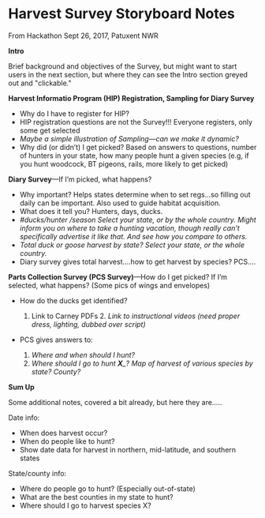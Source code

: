 # Harvest Survey Storyboard Notes
From Hackathon Sept 26, 2017, Patuxent NWR

**Intro**

Brief background and objectives of the Survey, but might want to start users in the next section, but where they can see the Intro section greyed out and "clickable."

**Harvest Informatio Program (HIP) Registration, Sampling for Diary Survey**
  + Why do I have to register for HIP?
  + HIP registration questions are not the Survey!!!  Everyone registers, only some get selected 
  + *Maybe a simple illustration of Sampling—can we make it dynamic?*
  + Why did (or didn’t) I get picked? Based on answers to questions, number of hunters in your 	state, how many people hunt a given species (e.g, if you hunt woodcock, BT pigeons, rails, more 	likely to get picked)
  
  
**Diary Survey**—If I’m picked, what happens?
  + Why important?  Helps states determine when to set regs…so filling out daily can be important. Also used to guide habitat acquisition.
  + What does it tell you?  Hunters, days, ducks.
  + *#ducks/hunter /season   Select your state, or by the whole country. Might inform you on where 	to take a hunting vacation, though really can’t specifically advertise it like that.  And see how 	you compare to others.*
  + *Total duck or goose harvest by state?  Select your state, or the whole country.*
  + Diary survey gives total harvest….how to get harvest by species? PCS….
  
  
**Parts Collection Survey (PCS Survey)**—How do I get picked?  If I’m selected, what happens? (Some pics of wings and envelopes)
  + How do the ducks get identified?
	  1. Link to Carney PDFs
		2. *Link to instructional videos (need proper dress, lighting, dubbed over script)*
 
  + PCS gives answers to:
    1. *Where and when should I hunt?*
    2. *Where should I go to hunt __X___?  Map of harvest of various species by state? County?*
    
    
**Sum Up**

Some additional notes, covered a bit already, but here they are…..

Date info:
  + When does harvest occur?
  + When do people like to hunt?
  + Show date data for harvest in northern, mid-latitude, and southern states

State/county info:
  + Where do people go to hunt? (Especially out-of-state)
  + What are the best counties in my state to hunt?
  + Where should I go to harvest species X?
